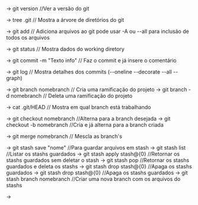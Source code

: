 -> git version //Ver a versão do git

-> tree .git // Mostra a árvore de diretórios do git

-> git add // Adiciona arquivos ao git pode usar -A ou --all para inclusão de todos os arquivos

-> git status // Mostra dados do working diretory

-> git commit -m "Texto info" // Faz o commit e já insere o comentário

-> git log // Mostra detalhes dos commits (--oneline --decorate --all --graph)

-> git branch nomebranch // Cria uma ramificação do projeto
-> git branch -d nomebranch // Deleta uma ramificação do projeto

-> cat .git/HEAD // Mostra em qual branch está trabalhando

-> git checkout nomebranch //Alterna para a branch desejada
-> git checkout -b nomebranch //Cria e já alterna para a branch criada

-> git merge nomebranch // Mescla as branch's

-> git stash save "nome" //Para guardar arquivos em stash
-> git stash list //Listar os stashs guardados
-> git stash apply stash@{0} //Retornar os stashs guardados sem deletar o stash
-> git stash pop //Retornar os stashs guardados e deleta os stashs
-> git stash drop stash@{0} //Apaga os stashs guardados
-> git stash drop stash@{0} //Apaga os stashs guardados
-> git stash branch nomebranch //Criar uma nova branch com os arquivos do stashs

-> 